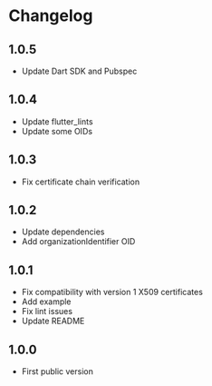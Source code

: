 # Changelog

## 1.0.5

- Update Dart SDK and Pubspec

## 1.0.4

- Update flutter_lints
- Update some OIDs

## 1.0.3

- Fix certificate chain verification

## 1.0.2

- Update dependencies
- Add organizationIdentifier OID

## 1.0.1

- Fix compatibility with version 1 X509 certificates
- Add example
- Fix lint issues
- Update README

## 1.0.0

- First public version
